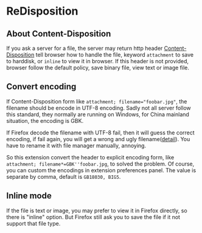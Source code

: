 # ReDisposition

## About Content-Disposition

If you ask a server for a file, the server may return http header [Content-Disposition][] tell browser how to handle the file, keyword `attachment` to save to harddisk, or `inline` to view it in browser. If this header is not provided, browser follow the default policy, save binary file, view text or image file.

[Content-Disposition]: http://en.wikipedia.org/wiki/MIME_content_type#Content-Disposition

## Convert encoding

If Content-Disposition form like `attachment; filename="foobar.jpg"`, the filename should be encode in UTF-8 encoding. Sadly not all server follow this standard, they normally are running on Windows, for China mainland situation, the encoding is GBK.

If Firefox decode the filename with UTF-8 fail, then it will guess the correct encoding, if fail again, you will get a wrong and ugly filename([detail][]). You have to rename it with file manager manually, annoying.

[detail]: https://bugzilla.mozilla.org/show_bug.cgi?id=844038

So this extension convert the header to explicit encoding form, like `attachment; filename*=GBK''foobar.jpg`, to solved the problem. Of course, you can custom the encodings in extension preferences panel. The value is separate by comma, default is `GB18030, BIG5`.

## Inline mode

If the file is text or image, you may prefer to view it in Firefox directly, so there is "inline" option. But Firefox still ask you to save the file if it not support that file type.